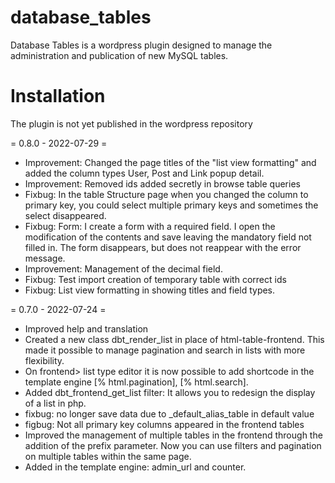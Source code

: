 # database_tables
Database Tables is a wordpress plugin designed to manage the administration and publication of new MySQL tables.

# Installation

The plugin is not yet published in the wordpress repository

= 0.8.0 - 2022-07-29 =
- Improvement: Changed the page titles of the "list view formatting" and added the column types User, Post and Link popup detail.
- Improvement: Removed ids added secretly in browse table queries
- Fixbug: In the table Structure page when you changed the column to primary key, you could select multiple primary keys and sometimes the select disappeared.
- Fixbug: Form: I create a form with a required field. I open the modification of the contents and save leaving the mandatory field not filled in. The form disappears, but does not reappear with the error message.
- Improvement: Management of the decimal field.
- Fixbug: Test import creation of temporary table with correct ids
- Fixbug: List view formatting in showing titles and field types.


= 0.7.0 - 2022-07-24 =
- Improved help and translation
- Created a new class dbt_render_list in place of html-table-frontend. This made it possible to manage pagination and search in lists with more flexibility.
- On frontend> list type editor it is now possible to add shortcode in the template engine
[% html.pagination], [% html.search].
- Added dbt_frontend_get_list filter: It allows you to redesign the display of a list in php.
- fixbug: no longer save data due to _default_alias_table in default value
- figbug: Not all primary key columns appeared in the frontend tables
- Improved the management of multiple tables in the frontend through the addition of the prefix parameter. Now you can use filters and pagination on multiple tables within the same page.
- Added in the template engine: admin_url and counter.